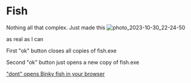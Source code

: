 # Fish
Nothing all that complex. Just made this
![photo_2023-10-30_22-24-50](https://github.com/mamabun/Fish/assets/8377467/fc35472b-88e0-4332-84af-0e035f6c20e3)

as real as I can

First "ok" button closes all copies of fish.exe

Second "ok" button just opens a new copy of fish.exe

["dont" opens Binky fish in your browser](https://www.youtube.com/watch?v=sdYjJsr6FS8)
